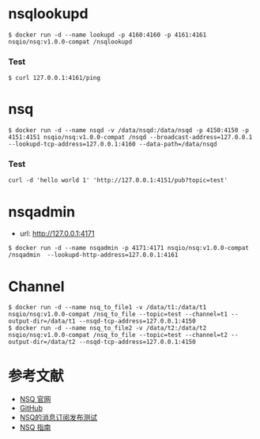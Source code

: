 # nsqlookupd
```
$ docker run -d --name lookupd -p 4160:4160 -p 4161:4161 nsqio/nsq:v1.0.0-compat /nsqlookupd
```

### Test
```
$ curl 127.0.0.1:4161/ping
```

# nsq
```
$ docker run -d --name nsqd -v /data/nsqd:/data/nsqd -p 4150:4150 -p 4151:4151 nsqio/nsq:v1.0.0-compat /nsqd --broadcast-address=127.0.0.1  --lookupd-tcp-address=127.0.0.1:4160 --data-path=/data/nsqd
```

### Test
```
curl -d 'hello world 1' 'http://127.0.0.1:4151/pub?topic=test'
```


# nsqadmin
- url: http://127.0.0.1:4171
```
$ docker run -d --name nsqadmin -p 4171:4171 nsqio/nsq:v1.0.0-compat /nsqadmin  --lookupd-http-address=127.0.0.1:4161
```


# Channel
```
$ docker run -d --name nsq_to_file1 -v /data/t1:/data/t1 nsqio/nsq:v1.0.0-compat /nsq_to_file --topic=test --channel=t1 --output-dir=/data/t1 --nsqd-tcp-address=127.0.0.1:4150
$ docker run -d --name nsq_to_file2 -v /data/t2:/data/t2 nsqio/nsq:v1.0.0-compat /nsq_to_file --topic=test --channel=t2 --output-dir=/data/t2 --nsqd-tcp-address=127.0.0.1:4150
```


# 参考文献
- [NSQ 官网](http://nsq.io/)
- [GitHub](https://github.com/nsqio/nsq)
- [NSQ的消息订阅发布测试](http://www.cnblogs.com/forrestsun/p/3892710.html)
- [NSQ 指南](http://udn.yyuap.com/doc/wiki/project/nsq-guide/docker.html)
